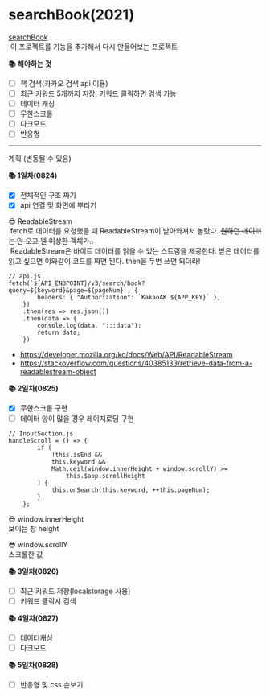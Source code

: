 # searchBook(2021)

[searchBook](https://github.com/JHYOOOOON/searchBook)<br/>
&nbsp;이 프로젝트를 기능을 추가해서 다시 만들어보는 프로젝트<br/>

<strong>📚 해야하는 것</strong>

-   [ ] 책 검색(카카오 검색 api 이용)
-   [ ] 최근 키워드 5개까지 저장, 키워드 클릭하면 검색 가능
-   [ ] 데이터 캐싱
-   [ ] 무한스크롤
-   [ ] 다크모드
-   [ ] 반응형

---

계획 (변동될 수 있음)<br/>

<strong>📚 1일차(0824)</strong>

-   [x] 전체적인 구조 짜기
-   [x] api 연결 및 화면에 뿌리기

😎 ReadableStream<br/>
&nbsp;fetch로 데이터를 요청했을 때 ReadableStream이 받아와져서 놀랐다. ~~원하던 데이터는 안 오고 웬 이상한 객체가..~~<br/>
&nbsp;ReadableStream은 바이트 데이터를 읽을 수 있는 스트림을 제공한다. 받은 데이터를 읽고 싶으면 이와같이 코드를 짜면 된다. then을 두번 쓰면 되더라!

```
// api.js
fetch(`${API_ENDPOINT}/v3/search/book?query=${keyword}&page=${pageNum}`, {
        headers: { "Authorization": `KakaoAK ${APP_KEY}` },
    })
    .then(res => res.json())
    .then(data => {
        console.log(data, ":::data");
        return data;
    })
```

-   https://developer.mozilla.org/ko/docs/Web/API/ReadableStream
-   https://stackoverflow.com/questions/40385133/retrieve-data-from-a-readablestream-object

<strong>📚 2일차(0825)</strong>

-   [x] 무한스크롤 구현
-   [ ] 데이터 양이 많을 경우 레이지로딩 구현

```
// InputSection.js
handleScroll = () => {
        if (
            !this.isEnd &&
            this.keyword &&
            Math.ceil(window.innerHeight + window.scrollY) >=
                this.$app.scrollHeight
        ) {
            this.onSearch(this.keyword, ++this.pageNum);
        }
    };
```

😎 window.innerHeight<br/>
보이는 창 height

😎 window.scrollY<br/>
스크롤한 값<br/>

<strong>📚 3일차(0826)</strong>

-   [ ] 최근 키워드 저장(localstorage 사용)
-   [ ] 키워드 클릭시 검색

<strong>📚 4일차(0827)</strong>

-   [ ] 데이터캐싱
-   [ ] 다크모드

<strong>📚 5일차(0828)</strong>

-   [ ] 반응형 및 css 손보기
